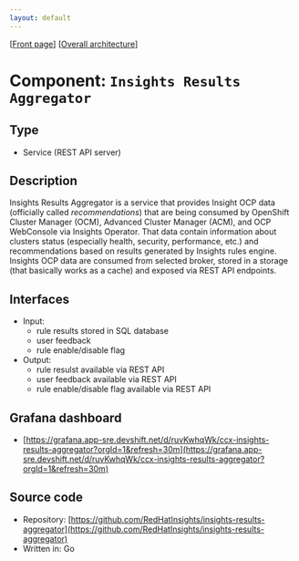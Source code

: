```yaml
---
layout: default
---
```

\[[Front page](../overall-architecture.html)\] \[[Overall architecture](../overall-architecture.html)\]



# Component: `Insights Results Aggregator`



## Type

* Service (REST API server)



## Description

Insights Results Aggregator is a service that provides Insight OCP data
(officially called *recommendations*) that are being consumed by OpenShift
Cluster Manager (OCM), Advanced Cluster Manager (ACM), and OCP WebConsole via
Insights Operator. That data contain information about clusters status
(especially health, security, performance, etc.) and recommendations based on
results generated by Insights rules engine. Insights OCP data are consumed from
selected broker, stored in a storage (that basically works as a cache) and
exposed via REST API endpoints.



## Interfaces

* Input:
    - rule results stored in SQL database
    - user feedback
    - rule enable/disable flag
* Output:
    - rule resulst available via REST API
    - user feedback available via REST API
    - rule enable/disable flag available via REST API



## Grafana dashboard

* [https://grafana.app-sre.devshift.net/d/ruvKwhqWk/ccx-insights-results-aggregator?orgId=1&refresh=30m](https://grafana.app-sre.devshift.net/d/ruvKwhqWk/ccx-insights-results-aggregator?orgId=1&refresh=30m)



## Source code

* Repository: [https://github.com/RedHatInsights/insights-results-aggregator](https://github.com/RedHatInsights/insights-results-aggregator)
* Written in: Go
